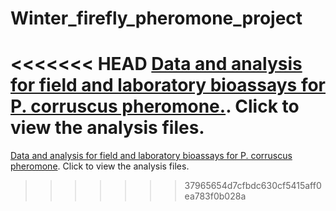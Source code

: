 # Winter_firefly_pheromone_project
<<<<<<< HEAD
[Data and analysis for field and laboratory bioassays for P. corruscus pheromone.]( https://selower.github.io/Winter_firefly_pheromone_project/). Click to view the analysis files.
=======
[Data and analysis for field and laboratory bioassays for P. corruscus pheromone]( https://selower.github.io/Winter_firefly_pheromone_project/). Click to view the analysis files.
>>>>>>> 37965654d7cfbdc630cf5415aff0ea783f0b028a
